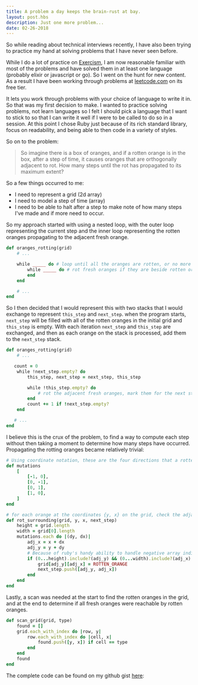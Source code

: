 ```yaml
---
title: A problem a day keeps the brain-rust at bay.
layout: post.hbs
description: Just one more problem...
date: 02-26-2018
---
```


So while reading about technical interviews recently, I have also been trying to practice my hand at solving problems that I have never seen before.

While I do a lot of practice on [Exercism](https://exercism.io), I am now reasonable familiar with most of the problems and have solved them in at least one language (probably elixir or javascript or go). So I went on the hunt for new content. As a result I have been working through problems at [leetcode.com](https://www.leetcode.com) on its free tier.

It lets you work through problems with your choice of language to write it in. So that was my first decision to make. I wanted to practice solving problems, not learn languages so I felt I should pick a language that I want to stick to so that I can write it well if I were to be called to do so in a session. At this point I chose Ruby just because of its rich standard library, focus on readability, and being able to then code in a variety of styles.

So on to the problem:

> So imagine there is a box of oranges, and if a rotten orange is in the box, after a step of time, it causes oranges that are orthogonally adjacent to rot. How many steps until the rot has propagated to its maximum extent?

So a few things occurred to me:

- I need to represent a grid (2d array)
- I need to model a step of time (array)
- I need to be able to halt after a step to make note of how many steps I've made and if more need to occur.

So my approach started with using a nested loop, with the outer loop representing the current step and the inner loop representing the rotten oranges propagating to the adjacent fresh orange.

```ruby
def oranges_rotting(grid)
    # ...

    while _____ do # loop until all the oranges are rotten, or no more steps to perform
        while _____ do # rot fresh oranges if they are beside rotten oranges
        end
    end

    # ...
end
```

So I then decided that I would represent this with two stacks that I would exchange to represent `this_step` and `next_step`. when the program starts, `next_step` will be filled with all of the rotten oranges in the initial grid and `this_step` is empty. With each iteration `next_step` and `this_step` are exchanged, and then as each orange on the stack is processed, add them to the `next_step` stack.

```ruby
def oranges_rotting(grid)
    # ...

   count = 0
    while !next_step.empty? do
        this_step, next_step = next_step, this_step

        while !this_step.empty? do
            # rot the adjacent fresh oranges, mark them for the next step
        end
        count += 1 if !next_step.empty?
    end

   # ...
end
```

I believe this is the crux of the problem, to find a way to compute each step without then taking a moment to determine how many steps have occurred. Propagating the rotting oranges became relatively trivial:

```ruby
# Using coordinate notation, these are the four directions that a rotten orange can rot fresh oranges
def mutations
    [
        [-1, 0],
        [0, -1],
        [0, 1],
        [1, 0],
    ]
end

# for each orange at the coordinates {y, x} on the grid, check the adjacent spaces and add them to next step
def rot_surrounding(grid, y, x, next_step)
    height = grid.length
    width = grid[0].length
    mutations.each do |(dy, dx)|
        adj_x = x + dx
        adj_y = y + dy
        # Because of ruby's handy ability to handle negative array indices, a more verbose check was required here
        if (0...height).include?(adj_y) && (0...width).include?(adj_x) && grid[adj_y][adj_x] == FRESH_ORANGE
            grid[adj_y][adj_x] = ROTTEN_ORANGE
            next_step.push([adj_y, adj_x])
        end
    end
end
```

Lastly, a scan was needed at the start to find the rotten oranges in the grid, and at the end to determine if all fresh oranges were reachable by rotten oranges.

```ruby
def scan_grid(grid, type)
    found = []
    grid.each_with_index do |row, y|
        row.each_with_index do |cell, x|
            found.push([y, x]) if cell == type
        end
    end
    found
end
```

The complete code can be found on my github gist [here](https://gist.github.com/neenjaw/71db39c428c2c6e01477e63c87afd875):

<script src="https://gist.github.com/neenjaw/71db39c428c2c6e01477e63c87afd875.js"></script>
